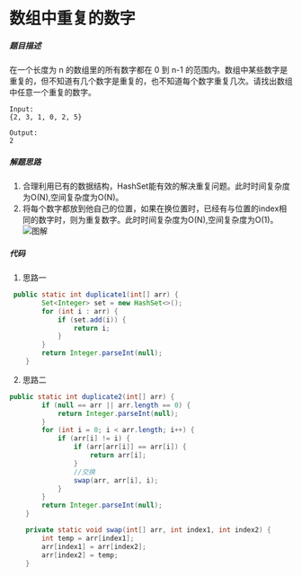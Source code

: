 数组中重复的数字
==============


##### 题目描述
在一个长度为 n 的数组里的所有数字都在 0 到 n-1 的范围内。数组中某些数字是重复的，但不知道有几个数字是重复的，也不知道每个数字重复几次。请找出数组中任意一个重复的数字。
```
Input:
{2, 3, 1, 0, 2, 5}

Output:
2
```
##### 解题思路
1. 合理利用已有的数据结构，HashSet能有效的解决重复问题。此时时间复杂度为O(N),空间复杂度为O(N)。
2. 将每个数字都放到他自己的位置，如果在换位置时，已经有与位置的index相同的数字时，则为重复数字。此时时间复杂度为O(N),空间复杂度为O(1)。
![图解](https://upload-images.jianshu.io/upload_images/8907519-88222009f32cf517.png?imageMogr2/auto-orient/strip%7CimageView2/2/w/1240)
##### 代码
1. 思路一
```java
 public static int duplicate1(int[] arr) {
        Set<Integer> set = new HashSet<>();
        for (int i : arr) {
            if (set.add(i)) {
                return i;
            }
        }
        return Integer.parseInt(null);
    }
```
2. 思路二
```java
public static int duplicate2(int[] arr) {
        if (null == arr || arr.length == 0) {
            return Integer.parseInt(null);
        }
        for (int i = 0; i < arr.length; i++) {
            if (arr[i] != i) {
                if (arr[arr[i]] == arr[i]) {
                    return arr[i];
                }
                //交换
                swap(arr, arr[i], i);
            }
        }
        return Integer.parseInt(null);
    }

    private static void swap(int[] arr, int index1, int index2) {
        int temp = arr[index1];
        arr[index1] = arr[index2];
        arr[index2] = temp;
    }
```
